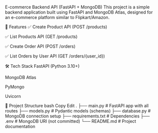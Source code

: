 E-commerce Backend API (FastAPI + MongoDB)
This project is a simple backend application built using FastAPI and MongoDB Atlas, designed for an e-commerce platform similar to Flipkart/Amazon.

🚀 Features
✅ Create Product API (POST /products)

✅ List Products API (GET /products)

✅ Create Order API (POST /orders)

✅ List Orders by User API (GET /orders/{user_id})

🛠 Tech Stack
FastAPI (Python 3.10+)

MongoDB Atlas

PyMongo

Uvicorn

📁 Project Structure
bash
Copy
Edit
.
├── main.py            # FastAPI app with all routes
├── models.py          # Pydantic models (schemas)
├── database.py        # MongoDB connection setup
├── requirements.txt   # Dependencies
├── .env               # MongoDB URI (not committed)
└── README.md          # Project documentation
